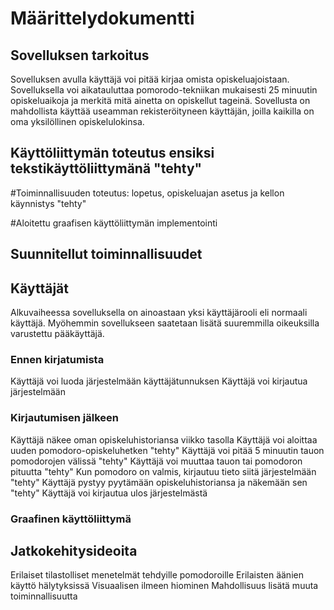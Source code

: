 # Määrittelydokumentti

## Sovelluksen tarkoitus

Sovelluksen avulla käyttäjä voi pitää kirjaa omista opiskeluajoistaan. Sovelluksella voi aikatauluttaa pomorodo-tekniikan mukaisesti
25 minuutin opiskeluaikoja ja merkitä mitä ainetta on opiskellut tageinä. Sovellusta on mahdollista käyttää useamman rekisteröityneen
käyttäjän, joilla kaikilla on oma yksilöllinen opiskelulokinsa.

## Käyttöliittymän toteutus ensiksi tekstikäyttöliittymänä "tehty"

#Toiminnallisuuden toteutus: lopetus, opiskeluajan asetus ja kellon käynnistys "tehty"

#Aloitettu graafisen käyttöliittymän implementointi

## Suunnitellut toiminnallisuudet 

## Käyttäjät
Alkuvaiheessa sovelluksella on ainoastaan yksi käyttäjärooli eli normaali käyttäjä. Myöhemmin sovellukseen saatetaan lisätä suuremmilla oikeuksilla varustettu pääkäyttäjä.

### Ennen kirjatumista
Käyttäjä voi luoda järjestelmään käyttäjätunnuksen
Käyttäjä voi kirjautua järjestelmään

### Kirjautumisen jälkeen
Käyttäjä näkee oman opiskeluhistoriansa viikko tasolla
Käyttäjä voi aloittaa uuden pomodoro-opiskeluhetken "tehty"
Käyttäjä voi pitää 5 minuutin tauon pomodorojen välissä "tehty"
Käyttäjä voi muuttaa tauon tai pomodoron pituutta "tehty"
Kun pomodoro on valmis, kirjautuu tieto siitä järjestelmään "tehty"
Käyttäjä pystyy pyytämään opiskeluhistoriansa ja näkemään sen "tehty"
Käyttäjä voi kirjautua ulos järjestelmästä

### Graafinen käyttöliittymä

## Jatkokehitysideoita

Erilaiset tilastolliset menetelmät tehdyille pomodoroille
Erilaisten äänien käyttö hälytyksissä
Visuaalisen ilmeen hiominen
Mahdollisuus lisätä muuta toiminnallisuutta

